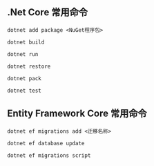 ﻿
## .Net Core 常用命令

```
dotnet add package <NuGet程序包>

dotnet build

dotnet run

dotnet restore

dotnet pack

dotnet test

```

## Entity Framework Core 常用命令

```
dotnet ef migrations add <迁移名称>

dotnet ef database update

dotnet ef migrations script

```